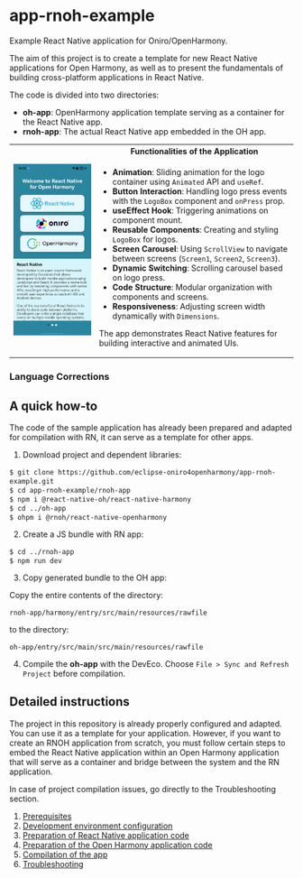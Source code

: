 # app-rnoh-example

Example React Native application for Oniro/OpenHarmony.

The aim of this project is to create a template for new React Native applications for Open Harmony, as well as to present the fundamentals of building cross-platform applications in React Native.

The code is divided into two directories:

- **oh-app**: OpenHarmony application template serving as a container for the React Native app.
- **rnoh-app**: The actual React Native app embedded in the OH app.

<table>
    <tr>
        <td rowspan="2">
            <img src="doc/rnoh-app.jpg" alt="App Screenshot" width="350">
        </td>
        <th>Functionalities of the Application</th>
    </tr>
    <tr>
        <td>
            <ul>
                <li><strong>Animation</strong>: Sliding animation for the logo container using <code>Animated</code> API and <code>useRef</code>.</li>
                <li><strong>Button Interaction</strong>: Handling logo press events with the <code>LogoBox</code> component and <code>onPress</code> prop.</li>
                <li><strong>useEffect Hook</strong>: Triggering animations on component mount.</li>
                <li><strong>Reusable Components</strong>: Creating and styling <code>LogoBox</code> for logos.</li>
                <li><strong>Screen Carousel</strong>: Using <code>ScrollView</code> to navigate between screens (<code>Screen1</code>, <code>Screen2</code>, <code>Screen3</code>).</li>
                <li><strong>Dynamic Switching</strong>: Scrolling carousel based on logo press.</li>
                <li><strong>Code Structure</strong>: Modular organization with components and screens.</li>
                <li><strong>Responsiveness</strong>: Adjusting screen width dynamically with <code>Dimensions</code>.</li>
            </ul>
            <p>The app demonstrates React Native features for building interactive and animated UIs.</p>
        </td>
    </tr>
</table>

### Language Corrections

## A quick how-to

The code of the sample application has already been prepared and adapted for compilation with RN, it can serve as a template for other apps.

1. Download project and  dependent libraries:

```
$ git clone https://github.com/eclipse-oniro4openharmony/app-rnoh-example.git
$ cd app-rnoh-example/rnoh-app
$ npm i @react-native-oh/react-native-harmony
$ cd ../oh-app
$ ohpm i @rnoh/react-native-openharmony
```

2. Create a JS bundle with RN app: 
```
$ cd ../rnoh-app
$ npm run dev
```
3. Copy generated bundle to the OH app:

Copy the entire contents of the directory:
```
rnoh-app/harmony/entry/src/main/resources/rawfile
``` 
to the directory:
```
oh-app/entry/src/main/src/main/resources/rawfile
```
4. Compile the **oh-app** with the DevEco. Choose ```File > Sync and Refresh Project``` before compilation.

## Detailed instructions

The project in this repository is already properly configured and adapted. You can use it as a template for your application. However, if you want to create an RNOH application from scratch, you must follow certain steps to embed the React Native application within an Open Harmony application that will serve as a container and bridge between the system and the RN application.

In case of project compilation issues, go directly to the Troubleshooting section.

1. [Prerequisites](doc/prerequisites.md)
2. [Development environment configuration](doc/development-environment-configuration.md)
3. [Preparation of React Native application code](doc/react-native-application-code.md)
4. [Preparation of the Open Harmony application code](doc/open-harmony-application-code.md)
5. [Compilation of the app](doc/compilation.md)
6. [Troubleshooting](doc/troubleshooting.md)
